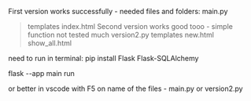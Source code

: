 First version works successfully - needed files and folders:
main.py
>templates
    index.html
Second version works good tooo - simple function not tested much
version2.py
>templates
    new.html
    show_all.html



need to run in terminal:
pip install Flask Flask-SQLAlchemy

flask --app main run

or better in vscode with F5 on name of the files - main.py or version2.py